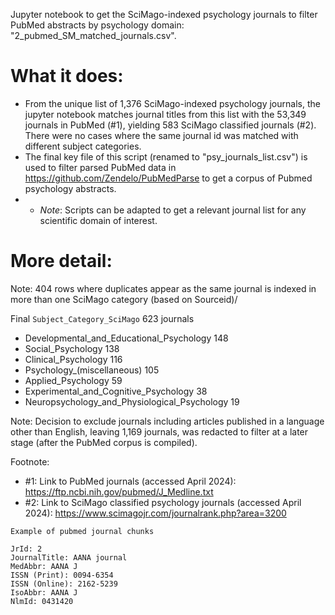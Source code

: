 Jupyter notebook to get the SciMago-indexed psychology journals to filter PubMed abstracts by psychology domain: "2_pubmed_SM_matched_journals.csv".

# What it does:
- From the unique list of 1,376 SciMago-indexed psychology journals, the jupyter notebook matches journal titles from this list with the 53,349 journals in PubMed (#1), yielding 583 SciMago classified journals (#2). There were no cases where the same journal id was matched with different subject categories. 
- The final key file of this script (renamed to "psy_journals_list.csv") is used to filter parsed PubMed data in https://github.com/Zendelo/PubMedParse to get a corpus of Pubmed psychology abstracts.
- - *Note*: Scripts can be adapted to get a relevant journal list for any scientific domain of interest.

# More detail:
Note: 404 rows where duplicates appear as the same journal is indexed in more than one SciMago category (based on Sourceid)/ 

Final `Subject_Category_SciMago` 623 journals
- Developmental_and_Educational_Psychology         148 
- Social_Psychology                              	 138 
- Clinical_Psychology                            	 116 
- Psychology_(miscellaneous)                    	 105 
- Applied_Psychology                               59 
- Experimental_and_Cognitive_Psychology        	   38 
- Neuropsychology_and_Physiological_Psychology     19 

Note: Decision to exclude journals including articles published in a language other than English, leaving 1,169 journals, was redacted to filter at a later stage (after the PubMed corpus is compiled).

Footnote: 
- #1: Link to PubMed journals (accessed April 2024): https://ftp.ncbi.nih.gov/pubmed/J_Medline.txt
- #2: Link to SciMago classified psychology journals (accessed April 2024): https://www.scimagojr.com/journalrank.php?area=3200  

```text
Example of pubmed journal chunks

JrId: 2
JournalTitle: AANA journal
MedAbbr: AANA J
ISSN (Print): 0094-6354
ISSN (Online): 2162-5239
IsoAbbr: AANA J
NlmId: 0431420
```

